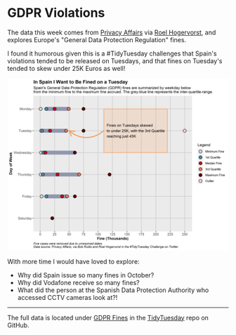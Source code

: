 # GDPR Violations
The data this week comes from [Privacy Affairs](https://www.privacyaffairs.com/gdpr-fines/) via [Roel Hogervorst](https://blog.rmhogervorst.nl/blog/2020/04/08/scraping-gdpr-fines/), and explores Europe's "General Data Protection Regulation" fines.

I found it humorous given this is a #TidyTuesday challenges that Spain's violations tended to be released on Tuesdays, and that fines on Tuesday's tended to skew under 25K Euros as well! 

![Spain GDPR Violations Plot](Output/20200421_Spain_GDPR_Fine_by_Weekday.png)

With more time I would have loved to explore:
 - Why did Spain issue so many fines in October?
 - Why did Vodafone receive so many fines? 
 - What did the person at the Spanish Data Protection Authority who accessed CCTV cameras look at?!

***
The full data is located under [GDPR Fines](https://github.com/rfordatascience/tidytuesday/blob/master/data/2020/2020-04-21/readme.md) in the [TidyTuesday](https://github.com/rfordatascience/tidytuesday) repo on GitHub.
